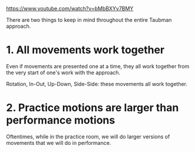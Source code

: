 https://www.youtube.com/watch?v=bMbBXYv7BMY

There are two things to keep in mind throughout the entire Taubman approach. 

# 1. All movements work together

Even if movements are presented one at a time, they all work together from the very start of one's work with the approach.

Rotation, In-Out, Up-Down, Side-Side: these movements all work together.

# 2. Practice motions are larger than performance motions
Oftentimes, while in the practice room, we will do larger versions of movements that we will do in performance.
